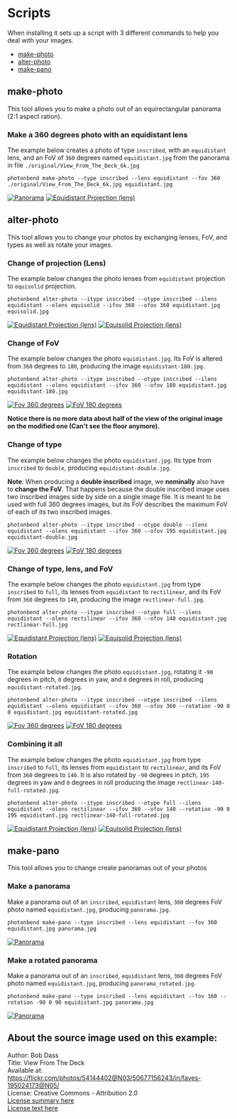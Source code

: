 # Scripts
When installing it sets up a script with 3 different commands to help you deal with your images.
 - [make-photo](#make-photo)
 - [alter-photo](#alter-photo)
 - [make-pano](#make-pano)

## make-photo
This tool allows you to make a photo out of an equirectangular panorama (2:1 aspect ration).

### Make a 360 degrees photo with an equidistant lens
The example below creates a photo of type `inscribed`, with an `equidistant` lens, and an FoV of `360` degrees named `equidistant.jpg` from the panorama in file `./original/View_From_The_Deck_6k.jpg`

```
photonbend make-photo --type inscribed --lens equidistant --fov 360 ./original/View_From_The_Deck_6k.jpg equidistant.jpg
```

[![Panorama](img/vftd/View_From_The_Deck_small.jpg)](/examples/original/View_From_The_Deck_6k.jpg)
[![Equidistant Projection (lens)](img/vftd/equidistant_small.jpg)](/examples/equidistant.jpg)

## alter-photo
This tool allows you to change your photos by exchanging lenses, FoV, and types as well as rotate your images.

### Change of projection (Lens)
The example below changes the photo lenses from `equidistant` projection to `equisolid` projection.

```
photonbend alter-photo --itype inscribed --otype inscribed --ilens equidistant --olens equisolid --ifov 360 --ofov 360 equidistant.jpg equisolid.jpg
```

[![Equidistant Projection (lens)](img/vftd/equidistant_small.jpg)](/examples/equidistant.jpg)
[![Equisolid Projection (lens)](img/vftd/equisolid_small.jpg)](/examples/equisolid.jpg)

### Change of FoV
The example below changes the photo `equidistant.jpg`. Its FoV is altered from `360` degrees to `180`, producing the image `equidistant-180.jpg`.

```
photonbend alter-photo --itype inscribed --otype inscribed --ilens equidistant --olens equidistant --ifov 360 --ofov 180 equidistant.jpg equidistant-180.jpg
```

[![Fov 360 degrees](img/vftd/equidistant_small.jpg)](/examples/equidistant.jpg)
[![FoV 180 degrees](img/vftd/equidistant-180_small.jpg)](/examples/equidistant-180.jpg)

**Notice there is no more data about half of the view of the original image on the modified one (Can't see the floor anymore).**

### Change of type
The example below changes the photo `equidistant.jpg`. Its type from `inscribed` to `double`, producing `equidistant-double.jpg`.

**Note**: When producing a **double inscribed** image, we **nominally** also have to **change the FoV**. That happens because the double inscribed image uses two inscribed images side by side on a single image file. It is meant to be used with full 360 degrees images, but its FoV describes the maximum FoV of each of its two inscribed images.

```
photonbend alter-photo --itype inscribed --otype double --ilens equidistant --olens equidistant --ifov 360 --ofov 195 equidistant.jpg equidistant-double.jpg
```

[![Fov 360 degrees](img/vftd/equidistant_small.jpg)](/examples/equidistant.jpg)
[![FoV 180 degrees](img/vftd/equidistant-double_small.jpg)](/examples/equidistant-double.jpg)


### Change of type, lens, and FoV
The example below changes the photo `equidistant.jpg` from type `inscribed` to `full`, its lenses from `equidistant` to `rectilinear`, and its FoV from `360` degrees to `140`, producing the image `rectlinear-full.jpg`.

```
photonbend alter-photo --itype inscribed --otype full --ilens equidistant --olens rectilinear --ifov 360 --ofov 140 equidistant.jpg rectlinear-full.jpg
```

[![Equidistant Projection (lens)](img/vftd/equidistant_small.jpg)](/examples/equidistant.jpg)
[![Equisolid Projection (lens)](img/vftd/rectlinear-full_small.jpg)](/examples/rectlinear-full.jpg)


### Rotation
The example below changes the photo `equidistant.jpg`, rotating it `-90` degrees in pitch, `0` degrees in yaw, and `0` degrees in roll, producing `equidistant-rotated.jpg`.

```
photonbend alter-photo --itype inscribed --otype inscribed --ilens equidistant --olens equidistant --ifov 360 --ofov 360 --rotation -90 0 0 equidistant.jpg equidistant-rotated.jpg
```

[![Fov 360 degrees](img/vftd/equidistant_small.jpg)](/examples/equidistant.jpg)
[![FoV 180 degrees](img/vftd/equidistant-rotated_small.jpg)](/examples/equidistant-rotated.jpg)

### Combining it all
The example below changes the photo `equidistant.jpg` from type `inscribed` to `full`, its lenses from `equidistant` to `rectilinear`, and its FoV from `360` degrees to `140`. It is also rotated by `-90` degrees in pitch, `195` degrees in yaw and `0` degrees in roll producing the image `rectlinear-140-full-rotated.jpg`.

```
photonbend alter-photo --itype inscribed --otype full --ilens equidistant --olens rectilinear --ifov 360 --ofov 140 --rotation -90 0 195 equidistant.jpg rectlinear-140-full-rotated.jpg
```

[![Equidistant Projection (lens)](img/vftd/equidistant_small.jpg)](/examples/equidistant.jpg)
[![Equisolid Projection (lens)](img/vftd/rectlinear-140-full-rotated_small.jpg)](/examples/rectlinear-140-full-rotated.jpg)

## make-pano
This tool allows you to change create panoramas out of your photos

### Make a panorama
Make a panorama out of an `inscribed`, `equidistant` lens, `360` degrees FoV photo named `equidistant.jpg`, producing `panorama.jpg`.

```
photonbend make-pano --type inscribed --lens equidistant --fov 360 equidistant.jpg panorama.jpg
```

[![Panorama](img/vftd/panorama_small.jpg)](/examples/panorama.jpg)


### Make a rotated panorama
Make a panorama out of an `inscribed`, `equidistant` lens, `360` degrees FoV photo named `equidistant.jpg`, producing `panorama_rotated.jpg`.

```
photonbend make-pano --type inscribed --lens equidistant --fov 360 --rotation -90 0 90 equidistant.jpg panorama.jpg
```

[![Panorama](img/vftd/panorama-rotated_small.jpg)](/examples/panorama-rotated.jpg)

## About the source image used on this example:

Author: Bob Dass <br>
Title: View From The Deck <br>
Available at: https://flickr.com/photos/54144402@N03/50677156243/in/faves-195024173@N05/ <br>
License: Creative Commons - Attribution 2.0 <br>
[License summary here](https://creativecommons.org/licenses/by/2.0/) <br>
[License text here](https://creativecommons.org/licenses/by/2.0/legalcode) <br>